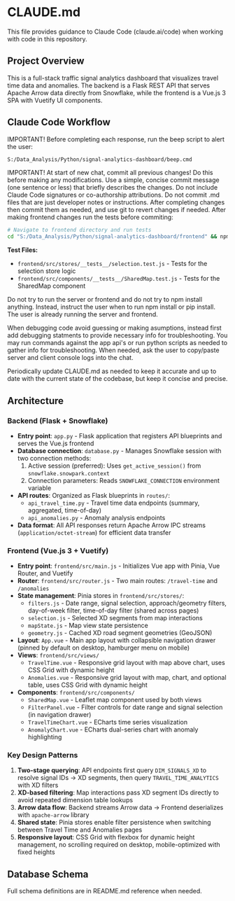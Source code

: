 # CLAUDE.md

This file provides guidance to Claude Code (claude.ai/code) when working with code in this repository.

## Project Overview

This is a full-stack traffic signal analytics dashboard that visualizes travel time data and anomalies. The backend is a Flask REST API that serves Apache Arrow data directly from Snowflake, while the frontend is a Vue.js 3 SPA with Vuetify UI components.

## Claude Code Workflow

IMPORTANT! Before completing each response, run the beep script to alert the user:
```bash
S:/Data_Analysis/Python/signal-analytics-dashboard/beep.cmd
```

IMPORTANT! At start of new chat, commit all previous changes! Do this before making any modifications. Use a simple, concise commit message (one sentence or less) that briefly describes the changes. Do not include Claude Code signatures or co-authorship attributions. Do not commit .md files that are just developer notes or instructions. After completing changes then commit them as needed, and use git to revert changes if needed. After making frontend changes run the tests before commiting:
```bash
# Navigate to frontend directory and run tests
cd "S:/Data_Analysis/Python/signal-analytics-dashboard/frontend" && npm test
```

**Test Files:**
- `frontend/src/stores/__tests__/selection.test.js` - Tests for the selection store logic
- `frontend/src/components/__tests__/SharedMap.test.js` - Tests for the SharedMap component

Do not try to run the server or frontend and do not try to npm install anything. Instead, instruct the user when to run npm install or pip install. The user is already running the server and frontend.

When debugging code avoid guessing or making asumptions, instead first add debugging statments to provide necessary info for troubleshooting. You may run commands against the app api's or run python scripts as needed to gather info for troubleshooting. When needed, ask the user to copy/paste server and client console logs into the chat.

Periodically update CLAUDE.md as needed to keep it accurate and up to date with the current state of the codebase, but keep it concise and precise.


## Architecture

### Backend (Flask + Snowflake)
- **Entry point**: `app.py` - Flask application that registers API blueprints and serves the Vue.js frontend
- **Database connection**: `database.py` - Manages Snowflake session with two connection methods:
  1. Active session (preferred): Uses `get_active_session()` from `snowflake.snowpark.context`
  2. Connection parameters: Reads `SNOWFLAKE_CONNECTION` environment variable
- **API routes**: Organized as Flask blueprints in `routes/`:
  - `api_travel_time.py` - Travel time data endpoints (summary, aggregated, time-of-day)
  - `api_anomalies.py` - Anomaly analysis endpoints
- **Data format**: All API responses return Apache Arrow IPC streams (`application/octet-stream`) for efficient data transfer

### Frontend (Vue.js 3 + Vuetify)
- **Entry point**: `frontend/src/main.js` - Initializes Vue app with Pinia, Vue Router, and Vuetify
- **Router**: `frontend/src/router.js` - Two main routes: `/travel-time` and `/anomalies`
- **State management**: Pinia stores in `frontend/src/stores/`:
  - `filters.js` - Date range, signal selection, approach/geometry filters, day-of-week filter, time-of-day filter (shared across pages)
  - `selection.js` - Selected XD segments from map interactions
  - `mapState.js` - Map view state persistence
  - `geometry.js` - Cached XD road segment geometries (GeoJSON)
- **Layout**: `App.vue` - Main app layout with collapsible navigation drawer (pinned by default on desktop, hamburger menu on mobile)
- **Views**: `frontend/src/views/`
  - `TravelTime.vue` - Responsive grid layout with map above chart, uses CSS Grid with dynamic height
  - `Anomalies.vue` - Responsive grid layout with map, chart, and optional table, uses CSS Grid with dynamic height
- **Components**: `frontend/src/components/`
  - `SharedMap.vue` - Leaflet map component used by both views
  - `FilterPanel.vue` - Filter controls for date range and signal selection (in navigation drawer)
  - `TravelTimeChart.vue` - ECharts time series visualization
  - `AnomalyChart.vue` - ECharts dual-series chart with anomaly highlighting

### Key Design Patterns
1. **Two-stage querying**: API endpoints first query `DIM_SIGNALS_XD` to resolve signal IDs → XD segments, then query `TRAVEL_TIME_ANALYTICS` with XD filters
2. **XD-based filtering**: Map interactions pass XD segment IDs directly to avoid repeated dimension table lookups
3. **Arrow data flow**: Backend streams Arrow data → Frontend deserializes with `apache-arrow` library
4. **Shared state**: Pinia stores enable filter persistence when switching between Travel Time and Anomalies pages
5. **Responsive layout**: CSS Grid with flexbox for dynamic height management, no scrolling required on desktop, mobile-optimized with fixed heights

## Database Schema

Full schema definitions are in README.md reference when needed.


